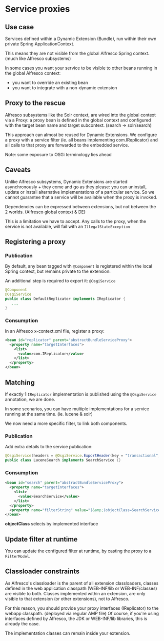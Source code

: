 # Service proxies

## Use case
Services defined within a Dynamic Extension (Bundle), run within their own private Spring ApplicationContext.

This means they are not visible from the global Alfresco Spring context. (much like Alfresco subsystems)

In some cases you want your service to be visible to other beans running in the global Alfresco context:
* you want to override an existing bean
* you want to integrate with a non-dynamic extension

## Proxy to the rescue
Alfresco subsystems like the Solr context, are wired into the global context via a Proxy: a proxy bean is defined in the global context and configured with the target bean name and target subcontext. (search -> solr/search)

This approach can almost be reused for Dynamic Extensions. We configure a proxy with a service filter (ie. all beans implementing com.IReplicator) and all calls to that proxy are forwarded to the embedded service.

Note: some exposure to OSGi terminology lies ahead

## Caveats
Unlike Alfresco subsystems, Dynamic Extensions are started asynchronously + they come and go as they please: you can uninstall, update or install alternative implementations of a particular service. So we cannot guarantee that a service will be available when the proxy is invoked.

Dependencies can be expressed between extensions, but not between the 2 worlds. (Alfresco global context & DE) 

This is a limitation we have to accept. Any calls to the proxy, when the service is not available, will fail with an `IllegalStateException`

## Registering a proxy
### Publication
By default, any bean tagged with `@Component` is registered within the local Spring context, but remains private to the extension.

An additional step is required to export it: `@OsgiService`
```java
@Component
@OsgiService
public class DefaultReplicator implements IReplicator {
   ...
}
```

### Consumption
In an Alfresco x-context.xml file, register a proxy:
```xml
<bean id="replicator" parent="abstractBundleServiceProxy">
  <property name="targetInterfaces">
    <list>
      <value>com.IReplicator</value>
    </list>
  </property>
</bean>
```

## Matching
If exactly 1 `IReplicator` implementation is published using the `@OsgiService` annotation, we are done.

In some scenarios, you can have multiple implementations for a service running at the same time. (ie. lucene & solr)

We now need a more specific filter, to link both components.

### Publication
Add extra details to the service publication:
```java
@OsgiService(headers = @OsgiService.ExportHeader(key = "transactional", value = "true"))
public class LuceneSearch implements SearchService {}
```

### Consumption
```xml
<bean id="search" parent="abstractBundleServiceProxy">
  <property name="targetInterfaces">
    <list>
      <value>SearchService</value>
    </list>
  </property>
  <property name="filterString" value="(&amp;(objectClass=SearchService)(transactional=true))"/>
</bean>
```
**objectClass** selects by implemented interface

## Update filter at runtime
You can update the configured filter at runtime, by casting the proxy to a `FilterModel`.

## Classloader constraints
As Alfresco's classloader is the parent of all extension classloaders, classes defined in the web application classpath (WEB-INF/lib or WEB-INF/classes) are visible to both. Classes implemented within an extension, are only visible to that extension (or other extensions), not to Alfresco.

For this reason, you should provide your proxy interfaces (IReplicator) to the webapp classpath. (deployed via regular AMP file)
Of course, if you're using interfaces defined by Alfresco, the JDK or WEB-INF/lib libraries, this is already the case.

The implementation classes can remain inside your extension.